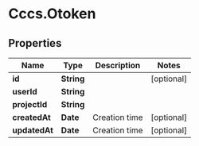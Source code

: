 # Cccs.Otoken

## Properties
Name | Type | Description | Notes
------------ | ------------- | ------------- | -------------
**id** | **String** |  | [optional] 
**userId** | **String** |  | 
**projectId** | **String** |  | 
**createdAt** | **Date** | Creation time | [optional] 
**updatedAt** | **Date** | Creation time | [optional] 


